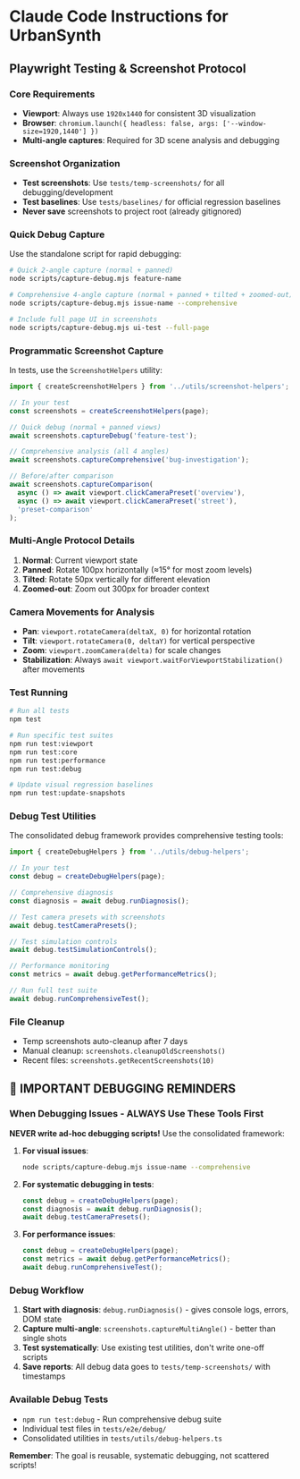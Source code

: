 # Claude Code Instructions for UrbanSynth

## Playwright Testing & Screenshot Protocol

### Core Requirements
- **Viewport**: Always use `1920x1440` for consistent 3D visualization
- **Browser**: `chromium.launch({ headless: false, args: ['--window-size=1920,1440'] })`
- **Multi-angle captures**: Required for 3D scene analysis and debugging

### Screenshot Organization
- **Test screenshots**: Use `tests/temp-screenshots/` for all debugging/development
- **Test baselines**: Use `tests/baselines/` for official regression baselines
- **Never save** screenshots to project root (already gitignored)

### Quick Debug Capture
Use the standalone script for rapid debugging:
```bash
# Quick 2-angle capture (normal + panned)
node scripts/capture-debug.mjs feature-name

# Comprehensive 4-angle capture (normal + panned + tilted + zoomed-out)
node scripts/capture-debug.mjs issue-name --comprehensive

# Include full page UI in screenshots
node scripts/capture-debug.mjs ui-test --full-page
```

### Programmatic Screenshot Capture
In tests, use the `ScreenshotHelpers` utility:
```typescript
import { createScreenshotHelpers } from '../utils/screenshot-helpers';

// In your test
const screenshots = createScreenshotHelpers(page);

// Quick debug (normal + panned views)
await screenshots.captureDebug('feature-test');

// Comprehensive analysis (all 4 angles)
await screenshots.captureComprehensive('bug-investigation');

// Before/after comparison
await screenshots.captureComparison(
  async () => await viewport.clickCameraPreset('overview'),
  async () => await viewport.clickCameraPreset('street'),
  'preset-comparison'
);
```

### Multi-Angle Protocol Details
1. **Normal**: Current viewport state
2. **Panned**: Rotate 100px horizontally (≈15° for most zoom levels)
3. **Tilted**: Rotate 50px vertically for different elevation
4. **Zoomed-out**: Zoom out 300px for broader context

### Camera Movements for Analysis
- **Pan**: `viewport.rotateCamera(deltaX, 0)` for horizontal rotation
- **Tilt**: `viewport.rotateCamera(0, deltaY)` for vertical perspective
- **Zoom**: `viewport.zoomCamera(delta)` for scale changes
- **Stabilization**: Always `await viewport.waitForViewportStabilization()` after movements

### Test Running
```bash
# Run all tests
npm test

# Run specific test suites
npm run test:viewport
npm run test:core
npm run test:performance
npm run test:debug

# Update visual regression baselines
npm run test:update-snapshots
```

### Debug Test Utilities
The consolidated debug framework provides comprehensive testing tools:

```typescript
import { createDebugHelpers } from '../utils/debug-helpers';

// In your test
const debug = createDebugHelpers(page);

// Comprehensive diagnosis
const diagnosis = await debug.runDiagnosis();

// Test camera presets with screenshots
await debug.testCameraPresets();

// Test simulation controls
await debug.testSimulationControls();

// Performance monitoring
const metrics = await debug.getPerformanceMetrics();

// Run full test suite
await debug.runComprehensiveTest();
```

### File Cleanup
- Temp screenshots auto-cleanup after 7 days
- Manual cleanup: `screenshots.cleanupOldScreenshots()`
- Recent files: `screenshots.getRecentScreenshots(10)`

## 🚨 IMPORTANT DEBUGGING REMINDERS

### When Debugging Issues - ALWAYS Use These Tools First

**NEVER write ad-hoc debugging scripts!** Use the consolidated framework:

1. **For visual issues**:
   ```bash
   node scripts/capture-debug.mjs issue-name --comprehensive
   ```

2. **For systematic debugging in tests**:
   ```typescript
   const debug = createDebugHelpers(page);
   const diagnosis = await debug.runDiagnosis();
   await debug.testCameraPresets();
   ```

3. **For performance issues**:
   ```typescript
   const debug = createDebugHelpers(page);
   const metrics = await debug.getPerformanceMetrics();
   await debug.runComprehensiveTest();
   ```

### Debug Workflow
1. **Start with diagnosis**: `debug.runDiagnosis()` - gives console logs, errors, DOM state
2. **Capture multi-angle**: `screenshots.captureMultiAngle()` - better than single shots
3. **Test systematically**: Use existing test utilities, don't write one-off scripts
4. **Save reports**: All debug data goes to `tests/temp-screenshots/` with timestamps

### Available Debug Tests
- `npm run test:debug` - Run comprehensive debug suite
- Individual test files in `tests/e2e/debug/`
- Consolidated utilities in `tests/utils/debug-helpers.ts`

**Remember**: The goal is reusable, systematic debugging, not scattered scripts!